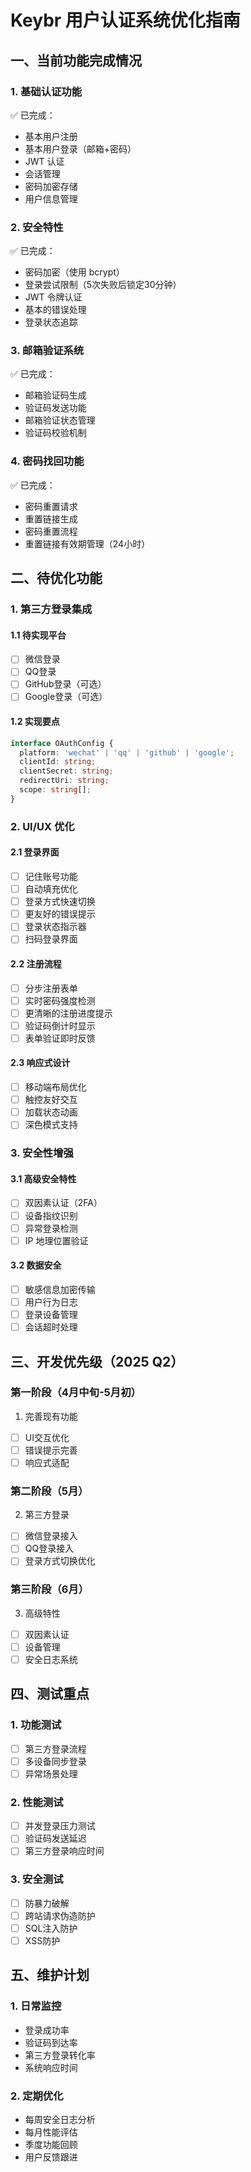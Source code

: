 # Keybr 用户认证系统优化指南

## 一、当前功能完成情况

### 1. 基础认证功能
✅ 已完成：
- 基本用户注册
- 基本用户登录（邮箱+密码）
- JWT 认证
- 会话管理
- 密码加密存储
- 用户信息管理

### 2. 安全特性
✅ 已完成：
- 密码加密（使用 bcrypt）
- 登录尝试限制（5次失败后锁定30分钟）
- JWT 令牌认证
- 基本的错误处理
- 登录状态追踪

### 3. 邮箱验证系统
✅ 已完成：
- 邮箱验证码生成
- 验证码发送功能
- 邮箱验证状态管理
- 验证码校验机制

### 4. 密码找回功能
✅ 已完成：
- 密码重置请求
- 重置链接生成
- 密码重置流程
- 重置链接有效期管理（24小时）

## 二、待优化功能

### 1. 第三方登录集成
#### 1.1 待实现平台
- [ ] 微信登录
- [ ] QQ登录
- [ ] GitHub登录（可选）
- [ ] Google登录（可选）

#### 1.2 实现要点
```typescript
interface OAuthConfig {
  platform: 'wechat' | 'qq' | 'github' | 'google';
  clientId: string;
  clientSecret: string;
  redirectUri: string;
  scope: string[];
}
```

### 2. UI/UX 优化

#### 2.1 登录界面
- [ ] 记住账号功能
- [ ] 自动填充优化
- [ ] 登录方式快速切换
- [ ] 更友好的错误提示
- [ ] 登录状态指示器
- [ ] 扫码登录界面

#### 2.2 注册流程
- [ ] 分步注册表单
- [ ] 实时密码强度检测
- [ ] 更清晰的注册进度提示
- [ ] 验证码倒计时显示
- [ ] 表单验证即时反馈

#### 2.3 响应式设计
- [ ] 移动端布局优化
- [ ] 触控友好交互
- [ ] 加载状态动画
- [ ] 深色模式支持

### 3. 安全性增强

#### 3.1 高级安全特性
- [ ] 双因素认证（2FA）
- [ ] 设备指纹识别
- [ ] 异常登录检测
- [ ] IP 地理位置验证

#### 3.2 数据安全
- [ ] 敏感信息加密传输
- [ ] 用户行为日志
- [ ] 登录设备管理
- [ ] 会话超时处理

## 三、开发优先级（2025 Q2）

### 第一阶段（4月中旬-5月初）
1. 完善现有功能
- [ ] UI交互优化
- [ ] 错误提示完善
- [ ] 响应式适配

### 第二阶段（5月）
2. 第三方登录
- [ ] 微信登录接入
- [ ] QQ登录接入
- [ ] 登录方式切换优化

### 第三阶段（6月）
3. 高级特性
- [ ] 双因素认证
- [ ] 设备管理
- [ ] 安全日志系统

## 四、测试重点

### 1. 功能测试
- [ ] 第三方登录流程
- [ ] 多设备同步登录
- [ ] 异常场景处理

### 2. 性能测试
- [ ] 并发登录压力测试
- [ ] 验证码发送延迟
- [ ] 第三方登录响应时间

### 3. 安全测试
- [ ] 防暴力破解
- [ ] 跨站请求伪造防护
- [ ] SQL注入防护
- [ ] XSS防护

## 五、维护计划

### 1. 日常监控
- 登录成功率
- 验证码到达率
- 第三方登录转化率
- 系统响应时间

### 2. 定期优化
- 每周安全日志分析
- 每月性能评估
- 季度功能回顾
- 用户反馈跟进